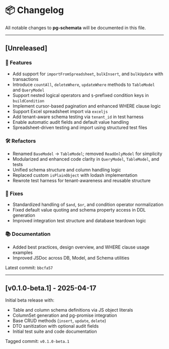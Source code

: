 

# 📦 Changelog

All notable changes to **pg-schemata** will be documented in this file.

---

## [Unreleased]

### 🚀 Features
- Add support for `importFromSpreadsheet`, `bulkInsert`, and `bulkUpdate` with transactions
- Introduce `countAll`, `deleteWhere`, `updateWhere` methods to `TableModel` and `QueryModel`
- Support nested logical operators and `$`-prefixed condition keys in `buildCondition`
- Implement cursor-based pagination and enhanced WHERE clause logic
- Support Excel spreadsheet import via `exceljs`
- Add tenant-aware schema testing via `tenant_id` in test harness
- Enable automatic audit fields and default value handling
- Spreadsheet-driven testing and import using structured test files

### 🛠 Refactors
- Renamed `BaseModel` → `TableModel`; removed `ReadOnlyModel` for simplicity
- Modularized and enhanced code clarity in `QueryModel`, `TableModel`, and tests
- Unified schema structure and column handling logic
- Replaced custom `isPlainObject` with lodash implementation
- Rewrote test harness for tenant-awareness and reusable structure

### 🐛 Fixes
- Standardized handling of `$and`, `$or`, and condition operator normalization
- Fixed default value quoting and schema property access in DDL generation
- Improved integration test structure and database teardown logic

### 📚 Documentation
- Added best practices, design overview, and WHERE clause usage examples
- Improved JSDoc across DB, Model, and Schema utilities

Latest commit: `bbcfa57`

---

## [v0.1.0-beta.1] - 2025-04-17

Initial beta release with:

- Table and column schema definitions via JS object literals
- ColumnSet generation and pg-promise integration
- Base CRUD methods (`insert`, `update`, `delete`)
- DTO sanitization with optional audit fields
- Initial test suite and code documentation

Tagged commit: `v0.1.0-beta.1`